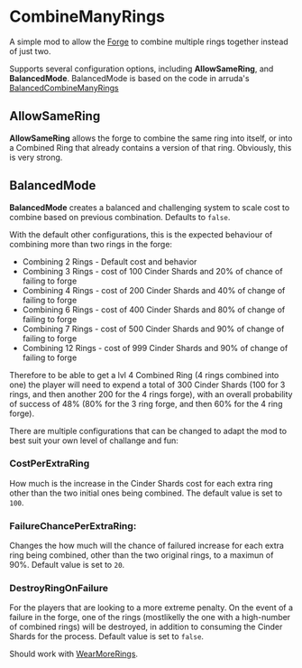 # CombineManyRings

A simple mod to allow the [Forge](https://stardewvalleywiki.com/Forge#Combined_Rings) to combine multiple rings together instead of just two.

Supports several configuration options, including **AllowSameRing**, and **BalancedMode**. BalancedMode is based on the code in arruda's [BalancedCombineManyRings](https://github.com/arruda/BalancedCombineManyRings/tree/master)

## AllowSameRing

**AllowSameRing** allows the forge to combine the same ring into itself, or into a Combined Ring that already contains a version of that ring. Obviously, this is very strong.

## BalancedMode

**BalancedMode** creates a balanced and challenging system to scale cost to combine based on previous combination. Defaults to `false`.

With the default other configurations, this is the expected behaviour of combining more than two rings in the forge:

* Combining 2 Rings - Default cost and behavior
* Combining 3 Rings - cost of 100 Cinder Shards and 20% of chance of failing to forge
* Combining 4 Rings - cost of 200 Cinder Shards and 40% of change of failing to forge
* Combining 6 Rings - cost of 400 Cinder Shards and 80% of change of failing to forge
* Combining 7 Rings - cost of 500 Cinder Shards and 90% of change of failing to forge
* Combining 12 Rings - cost of 999 Cinder Shards and 90% of change of failing to forge

Therefore to be able to get a lvl 4 Combined Ring (4 rings combined into one) the player will need to expend a total of 300 Cinder Shards (100 for 3 rings, and then another 200 for the 4 rings forge), with an overall probability of success of 48% (80% for the 3 ring forge, and then 60% for the 4 ring forge).

There are multiple configurations that can be changed to adapt the mod to best suit your own level of challange and fun:
### CostPerExtraRing
How much is the increase in the Cinder Shards cost for each extra ring other than the two initial ones being combined.
The default value is set to `100`.

### FailureChancePerExtraRing:
Changes the how much will the chance of failured increase for each extra ring being combined, other than the two original rings, to a maximun of 90%.
Default value is set to `20`.

### DestroyRingOnFailure
For the players that are looking to a more extreme penalty. On the event of a failure in the forge, one of the rings (mostlikelly the one with a high-number of combined rings) will be destroyed, in addition to consuming the Cinder Shards for the process.
Default value is set to `false`.

Should work with [WearMoreRings](https://github.com/bcmpinc/StardewHack/tree/master/WearMoreRings).
